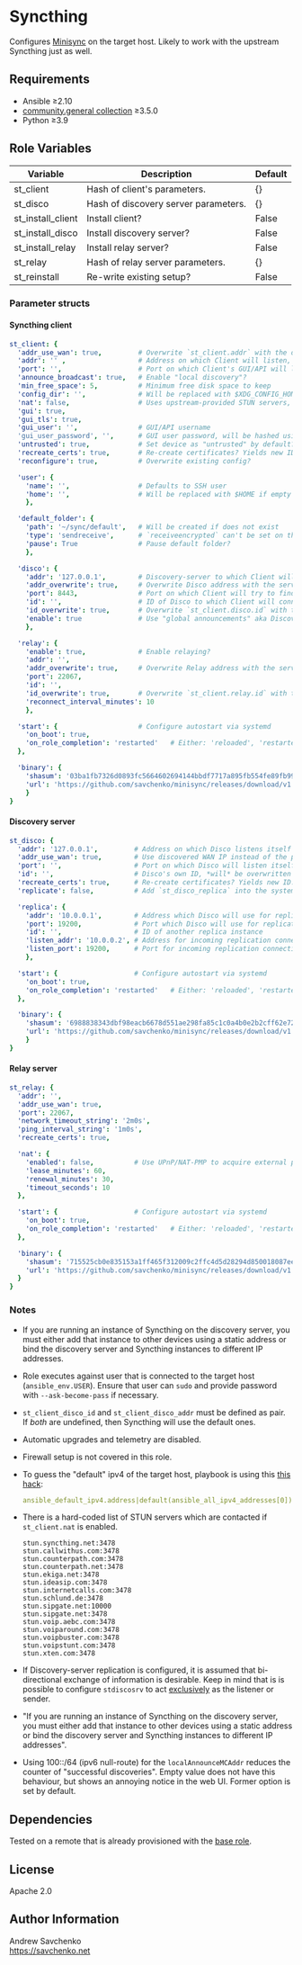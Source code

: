 # Syncthing

Configures [Minisync](https://github.com/savchenko/minisync) on the target host. Likely to work with the upstream Syncthing just as well.


## Requirements

- Ansible ≥2.10
- [community.general collection](https://github.com/ansible-collections/community.general) ≥3.5.0
- Python ≥3.9


## Role Variables

| Variable                 | Description                           | Default            |
|--------------------------|---------------------------------------|--------------------|
| st_client                | Hash of client's parameters.          | {}                 |
| st_disco                 | Hash of discovery server parameters.  | {}                 |
| st_install_client        | Install client?                       | False              |
| st_install_disco         | Install discovery server?             | False              |
| st_install_relay         | Install relay server?                 | False              |
| st_relay                 | Hash of relay server parameters.      | {}                 |
| st_reinstall             | Re-write existing setup?              | False              |


### Parameter structs


#### Syncthing client

```yaml
st_client: {
  'addr_use_wan': true,         # Overwrite `st_client.addr` with the discovered WAN ip?
  'addr': '' ,                  # Address on which Client will listen, default: 127.0.0.1
  'port': '',                   # Port on which Client's GUI/API will listen, default: 8384
  'announce_broadcast': true,   # Enable "local discovery"?
  'min_free_space': 5,          # Minimum free disk space to keep
  'config_dir': '',             # Will be replaced with $XDG_CONFIG_HOME/syncthing if empty
  'nat': false,                 # Uses upstream-provided STUN servers, list below.
  'gui': true,
  'gui_tls': true,
  'gui_user': '',               # GUI/API username
  'gui_user_password', '',      # GUI user password, will be hashed using BCrypt
  'untrusted': true,            # Set device as "untrusted" by default?
  'recreate_certs': true,       # Re-create certificates? Yields new ID.
  'reconfigure': true,          # Overwrite existing config?

  'user': {
    'name': '',                 # Defaults to SSH user
    'home': '',                 # Will be replaced with $HOME if empty
    },

  'default_folder': {
    'path': '~/sync/default',   # Will be created if does not exist
    'type': 'sendreceive',      # `receiveencrypted` can't be set on the *default* folder
    'pause': True               # Pause default folder?
    },

  'disco': {
    'addr': '127.0.0.1',        # Discovery-server to which Client will connect
    'addr_overwrite': true,     # Overwrite Disco address with the server from this role?
    'port': 8443,               # Port on which Client will try to find Disco, default: 8443
    'id': '',                   # ID of Disco to which Client will connect
    'id_overwrite': true,       # Overwrite `st_client.disco.id` with the `st_disco.id`?
    'enable': true              # Use "global announcements" aka Discovery-server?
    },

  'relay': {
    'enable': true,             # Enable relaying?
    'addr': '',
    'addr_overwrite': true,     # Overwrite Relay address with the server from this role?
    'port': 22067,
    'id': '',
    'id_overwrite': true,       # Overwrite `st_client.relay.id` with the `st_relay.id`?
    'reconnect_interval_minutes': 10
    },

  'start': {                    # Configure autostart via systemd
    'on_boot': true,
    'on_role_completion': 'restarted'   # Either: 'reloaded', 'restarted' or 'stopped'
  },

  'binary': {
    'shasum': '03ba1fb7326d0893fc5664602694144bbdf7717a895fb554fe89fb996f116433',
    'url': 'https://github.com/savchenko/minisync/releases/download/v1.16.2/syncthing',
    }
}
```

#### Discovery server

```yaml
st_disco: {
  'addr': '127.0.0.1',         # Address on which Disco listens itself
  'addr_use_wan': true,        # Use discovered WAN IP instead of the provided address?
  'port': '',                  # Port on which Disco will listen itself, default: 8443
  'id': '',                    # Disco's own ID, *will* be overwritten during run
  'recreate_certs': true,      # Re-create certificates? Yields new ID.
  'replicate': false,          # Add `st_disco_replica` into the systemd config?

  'replica': {
    'addr': '10.0.0.1',        # Address which Disco will use for replication
    'port': 19200,             # Port which Disco will use for replication
    'id': '',                  # ID of another replica instance
    'listen_addr': '10.0.0.2', # Address for incoming replication connections
    'listen_port': 19200,      # Port for incoming replication connections, default: 19200
    },

  'start': {                   # Configure autostart via systemd
    'on_boot': true,
    'on_role_completion': 'restarted'   # Either: 'reloaded', 'restarted' or 'stopped'
  },

  'binary': {
    'shasum': '6988838343dbf98eacb6678d551ae298fa85c1c0a4b0e2b2cff62e7228c442aa',
    'url': 'https://github.com/savchenko/minisync/releases/download/v1.16.2/stdiscosrv',
    }
}
```


#### Relay server

```yaml
st_relay: {
  'addr': '',
  'addr_use_wan': true,
  'port': 22067,
  'network_timeout_string': '2m0s',
  'ping_interval_string': '1m0s',
  'recreate_certs': true,

  'nat': {
    'enabled': false,          # Use UPnP/NAT-PMP to acquire external port mapping?
    'lease_minutes': 60,
    'renewal_minutes': 30,
    'timeout_seconds': 10
  },

  'start': {                   # Configure autostart via systemd
    'on_boot': true,
    'on_role_completion': 'restarted'   # Either: 'reloaded', 'restarted' or 'stopped'
  },

  'binary': {
    'shasum': '715525cb0e835153a1ff465f312009c2ffc4d5d28294d850018087ee5727d238',
    'url': 'https://github.com/savchenko/minisync/releases/download/v1.16.2/strelaysrv'
  }
}
```


### Notes

- If you are running an instance of Syncthing on the discovery server, you must either add that instance to other devices using a static address or bind the discovery server and Syncthing instances to different IP addresses.

- Role executes against user that is connected to the target host (`ansible_env.USER`). Ensure that user can `sudo` and provide password with `--ask-become-pass` if necessary.

- `st_client_disco_id` and `st_client_disco_addr` must be defined as pair. If _both_ are undefined, then Syncthing will use the default ones.

- Automatic upgrades and telemetry are disabled.

- Firewall setup is not covered in this role.

- To guess the "default" ipv4 of the target host, playbook is using this [this hack](https://medium.com/opsops/ansible-default-ipv4-is-not-what-you-think):
  ```yaml
  ansible_default_ipv4.address|default(ansible_all_ipv4_addresses[0])
  ``````

- There is a hard-coded list of STUN servers which are contacted if `st_client.nat` is enabled.

    ```
    stun.syncthing.net:3478
    stun.callwithus.com:3478
    stun.counterpath.com:3478
    stun.counterpath.net:3478
    stun.ekiga.net:3478
    stun.ideasip.com:3478
    stun.internetcalls.com:3478
    stun.schlund.de:3478
    stun.sipgate.net:10000
    stun.sipgate.net:3478
    stun.voip.aebc.com:3478
    stun.voiparound.com:3478
    stun.voipbuster.com:3478
    stun.voipstunt.com:3478
    stun.xten.com:3478
    ```

- If Discovery-server replication is configured, it is assumed that bi-directional exchange of information is desirable. Keep in mind that is is possible to configure `stdiscosrv` to act [exclusively](https://docs.syncthing.net/branch/untrusted/html/users/stdiscosrv.html) as the listener or sender.

- "If you are running an instance of Syncthing on the discovery server, you must either add that instance to other devices using a static address or bind the discovery server and Syncthing instances to different IP addresses".

- Using 100::/64 (ipv6 null-route) for the `localAnnounceMCAddr` reduces the counter of "successful discoveries". Empty value does not have this behaviour, but shows an annoying notice in the web UI. Former option is set by default.

## Dependencies

Tested on a remote that is already provisioned with the [base role](../base/).


## License

Apache 2.0


## Author Information

Andrew Savchenko\
https://savchenko.net
